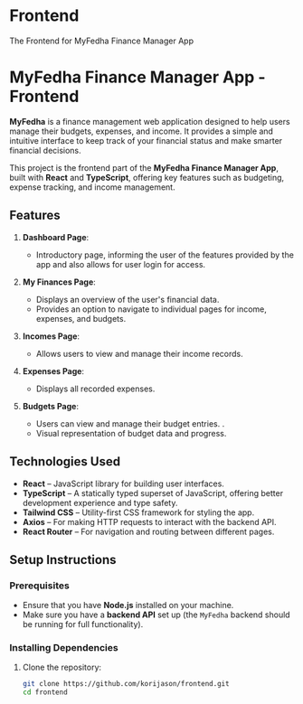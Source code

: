 # Frontend
 The Frontend for MyFedha Finance Manager App
 # MyFedha Finance Manager App - Frontend

**MyFedha** is a finance management web application designed to help users manage their budgets, expenses, and income. It provides a simple and intuitive interface to keep track of your financial status and make smarter financial decisions.

This project is the frontend part of the **MyFedha Finance Manager App**, built with **React** and **TypeScript**, offering key features such as budgeting, expense tracking, and income management.

## Features

1. **Dashboard Page**:
   - Introductory page, informing the user of the features provided by the app and also allows for user login for access. 
     

2. **My Finances Page**:
   - Displays an overview of the user's financial data.
   - Provides an option to navigate to individual pages for income, expenses, and budgets.

3. **Incomes Page**:
   - Allows users to view and manage their income records.
   
   
4. **Expenses Page**:
   - Displays all recorded expenses.
     
   
5. **Budgets Page**:
   - Users can view and manage their budget entries.
.
   - Visual representation of budget data and progress.

## Technologies Used

- **React** – JavaScript library for building user interfaces.
- **TypeScript** – A statically typed superset of JavaScript, offering better development experience and type safety.
- **Tailwind CSS** – Utility-first CSS framework for styling the app.
- **Axios** – For making HTTP requests to interact with the backend API.
- **React Router** – For navigation and routing between different pages.

## Setup Instructions

### Prerequisites

- Ensure that you have **Node.js** installed on your machine.
- Make sure you have a **backend API** set up (the `MyFedha` backend should be running for full functionality).

### Installing Dependencies

1. Clone the repository:

   ```bash
   git clone https://github.com/korijason/frontend.git
   cd frontend

